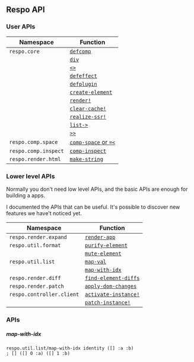 ## Respo API

### User APIs

| Namespace            | Function                           |
| -------------------- | ---------------------------------- |
| `respo.core`         | [`defcomp`](defcomp)               |
|                      | [`div`](div)                       |
|                      | [`<>`](expand-tag)                 |
|                      | [`defeffect`](defeffect)           |
|                      | [`defplugin`](defplugin)           |
|                      | [`create-element`](create-element) |
|                      | [`render!`](render_)               |
|                      | [`clear-cache!`](clear-cache_)     |
|                      | [`realize-ssr!`](realize-ssr_)     |
|                      | [`list->`](list-_)                 |
|                      | [`>>`](pick-states)                |
| `respo.comp.space`   | [`comp-space` or `=<`](comp-space) |
| `respo.comp.inspect` | [`comp-inspect`](comp-inspect)     |
| `respo.render.html`  | [`make-string`](make-string)       |

### Lower level APIs

Normally you don't need low level APIs, and the basic APIs are enough for building a apps.

I documented the APIs that can be useful.
It's possible to discover new features we have't noticed yet.

| Namespace                 | Function                                   |
| ------------------------- | ------------------------------------------ |
| `respo.render.expand`     | [`render-app`](render-app)                 |
| `respo.util.format`       | [`purify-element`](purify-element)         |
|                           | [`mute-element`](mute-element)             |
| `respo.util.list`         | [`map-val`](#map-val)                      |
|                           | [`map-with-idx`](#map-with-idx)            |
| `respo.render.diff`       | [`find-element-diffs`](find-element-diffs) |
| `respo.render.patch`      | [`apply-dom-changes`](apply-dom-changes)   |
| `respo.controller.client` | [`activate-instance!`](activate-instance_) |
|                           | [`patch-instance!`](patch-instance_)       |

### APIs

##### map-with-idx

```cirru
respo.util.list/map-with-idx identity ([] :a :b)
; [] ([] 0 :a) ([] 1 :b)
```
